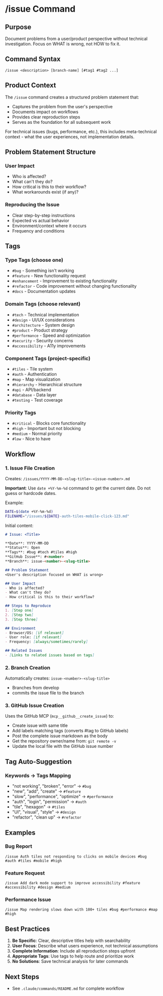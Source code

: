 # /issue Command

## Purpose
Document problems from a user/product perspective without technical investigation. Focus on WHAT is wrong, not HOW to fix it.

## Command Syntax
```
/issue <description> [branch-name] [#tag1 #tag2 ...]
```

## Product Context
The `/issue` command creates a structured problem statement that:
- Captures the problem from the user's perspective
- Documents impact on workflows
- Provides clear reproduction steps
- Serves as the foundation for all subsequent work

For technical issues (bugs, performance, etc.), this includes meta-technical context - what the user experiences, not implementation details.

## Problem Statement Structure

### User Impact
- Who is affected?
- What can't they do?
- How critical is this to their workflow?
- What workarounds exist (if any)?

### Reproducing the Issue
- Clear step-by-step instructions
- Expected vs actual behavior
- Environment/context where it occurs
- Frequency and conditions

## Tags

### Type Tags (choose one)
- `#bug` - Something isn't working
- `#feature` - New functionality request
- `#enhancement` - Improvement to existing functionality
- `#refactor` - Code improvement without changing functionality
- `#docs` - Documentation updates

### Domain Tags (choose relevant)
- `#tech` - Technical implementation
- `#design` - UI/UX considerations
- `#architecture` - System design
- `#product` - Product strategy
- `#performance` - Speed and optimization
- `#security` - Security concerns
- `#accessibility` - A11y improvements

### Component Tags (project-specific)
- `#tiles` - Tile system
- `#auth` - Authentication
- `#map` - Map visualization
- `#hierarchy` - Hierarchical structure
- `#api` - API/backend
- `#database` - Data layer
- `#testing` - Test coverage

### Priority Tags
- `#critical` - Blocks core functionality
- `#high` - Important but not blocking
- `#medium` - Normal priority
- `#low` - Nice to have

## Workflow

### 1. Issue File Creation
Creates: `/issues/YYYY-MM-DD-<slug-title>-<issue-number>.md`

**Important**: Use `date +%Y-%m-%d` command to get the current date. Do not guess or hardcode dates.

Example:
```bash
DATE=$(date +%Y-%m-%d)
FILENAME="/issues/${DATE}-auth-tiles-mobile-click-123.md"
```

Initial content:
```markdown
# Issue: <Title>

**Date**: YYYY-MM-DD
**Status**: Open
**Tags**: #bug #tech #tiles #high
**GitHub Issue**: #<number>
**Branch**: issue-<number>-<slug-title>

## Problem Statement
<User's description focused on WHAT is wrong>

## User Impact
- Who is affected?
- What can't they do?
- How critical is this to their workflow?

## Steps to Reproduce
1. [Step one]
2. [Step two]
3. [Step three]

## Environment
- Browser/OS: [if relevant]
- User role: [if relevant]
- Frequency: [always/sometimes/rarely]

## Related Issues
- [Links to related issues based on tags]
```

### 2. Branch Creation
Automatically creates: `issue-<number>-<slug-title>`
- Branches from develop
- commits the issue file to the branch

### 3. GitHub Issue Creation
Uses the GitHub MCP (`mcp__github__create_issue`) to:
- Create issue with same title
- Add labels matching tags (converts #tag to GitHub labels)
- Post the complete issue markdown as the body
- Get the repository owner/name from: `git remote -v`
- Update the local file with the GitHub issue number

## Tag Auto-Suggestion

### Keywords → Tags Mapping
- "not working", "broken", "error" → `#bug`
- "new", "add", "create" → `#feature`
- "slow", "performance", "optimize" → `#performance`
- "auth", "login", "permission" → `#auth`
- "tile", "hexagon" → `#tiles`
- "UI", "visual", "style" → `#design`
- "refactor", "clean up" → `#refactor`

## Examples

### Bug Report
```
/issue Auth tiles not responding to clicks on mobile devices #bug #auth #tiles #mobile #high
```

### Feature Request
```
/issue Add dark mode support to improve accessibility #feature #accessibility #design #medium
```

### Performance Issue
```
/issue Map rendering slows down with 100+ tiles #bug #performance #map #high
```

## Best Practices

1. **Be Specific**: Clear, descriptive titles help with searchability
2. **User Focus**: Describe what users experience, not technical assumptions
3. **Complete Information**: Include all reproduction steps upfront
4. **Appropriate Tags**: Use tags to help route and prioritize work
5. **No Solutions**: Save technical analysis for later commands

## Next Steps
- See `.claude/commands/README.md` for complete workflow